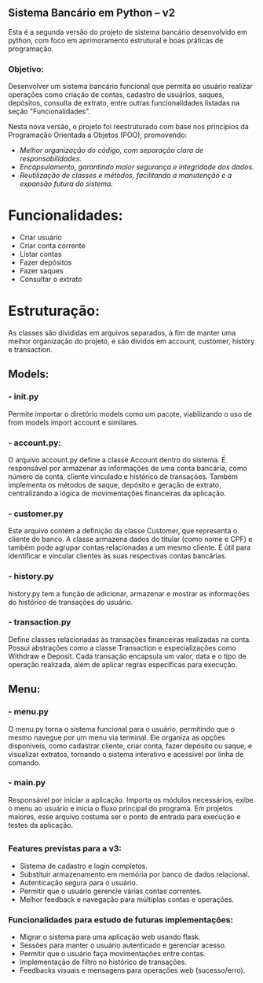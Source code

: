 ## Sistema Bancário em Python – v2

Esta é a segunda versão do projeto de sistema bancário desenvolvido em python, com foco em aprimoramento estrutural e boas práticas de programação.

### **Objetivo:**

Desenvolver um sistema bancário funcional que permita ao usuário realizar operações como criação de contas, cadastro de usuários, saques, depósitos, consulta de extrato, entre outras funcionalidades listadas na seção "Funcionalidades".

Nesta nova versão, o projeto foi reestruturado com base nos princípios da Programação Orientada a Objetos (POO), promovendo:
- _Melhor organização do código, com separação clara de responsabilidades._
- _Encapsulamento, garantindo maior segurança e integridade dos dados._
- _Reutilização de classes e métodos, facilitando a manutenção e a expansão futura do sistema._

# Funcionalidades:

- Criar usuário
- Criar conta corrente
- Listar contas
- Fazer depósitos
- Fazer saques
- Consultar o extrato

# Estruturação:

As classes são divididas em arquivos separados, à fim de manter uma melhor organização do projeto, e são dividos em account, customer, history e transaction.

## Models:

### - init.py
Permite importar o diretório models como um pacote, viabilizando o uso de from models import account e similares.

### - account.py:
O arquivo account.py define a classe Account dentro do sistema. É responsável por armazenar as informações de uma conta bancária, como número da conta, cliente vinculado e histórico de transações. Também implementa os métodos de saque, depósito e geração de extrato, centralizando a lógica de movimentações financeiras da aplicação.

### - customer.py
Este arquivo contém a definição da classe Customer, que representa o cliente do banco. A classe armazena dados do titular (como nome e CPF) e também pode agrupar contas relacionadas a um mesmo cliente. É útil para identificar e vincular clientes às suas respectivas contas bancárias.

### - history.py
history.py tem a função de adicionar, armazenar e mostrar as informações do histórico de transações do usuário.

### - transaction.py
Define classes relacionadas às transações financeiras realizadas na conta. Possui abstrações como a classe Transaction e especializações como Withdraw e Deposit. Cada transação encapsula um valor, data e o tipo de operação realizada, além de aplicar regras específicas para execução.

## Menu:
### - menu.py
O menu.py torna o sistema funcional para o usuário, permitindo que o mesmo navegue por um menu via terminal. Ele organiza as opções disponíveis, como cadastrar cliente, criar conta, fazer depósito ou saque, e visualizar extratos, tornando o sistema interativo e acessível por linha de comando.

### - main.py
Responsável por iniciar a aplicação. Importa os módulos necessários, exibe o menu ao usuário e inicia o fluxo principal do programa. Em projetos maiores, esse arquivo costuma ser o ponto de entrada para execução e testes da aplicação.

##

### Features previstas para a v3:
- Sistema de cadastro e login completos.
- Substituir armazenamento em memória por banco de dados relacional.
- Autenticação segura para o usuário.
- Permitir que o usuário gerencie várias contas correntes.
- Melhor feedback e navegação para múltiplas contas e operações.

### Funcionalidades para estudo de futuras implementações:
- Migrar o sistema para uma aplicação web usando flask.
- Sessões para manter o usuário autenticado e gerenciar acesso.
- Permitir que o usuário faça movimentações entre contas.
- Implementação de filtro no histórico de transações.
- Feedbacks visuais e mensagens para operações web (sucesso/erro).

